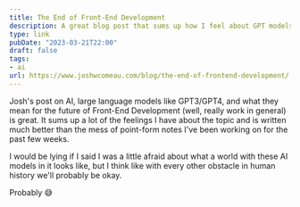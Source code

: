 ```yaml
---
title: The End of Front-End Development
description: A great blog post that sums up how I feel about GPT models.
type: link
pubDate: "2023-03-21T22:00"
draft: false
tags:
- ai
url: https://www.joshwcomeau.com/blog/the-end-of-frontend-development/
---
```


Josh's post on AI, large language models like GPT3/GPT4, and what they mean for the future of Front-End Development (well, really work in general) is great. It sums up a lot of the feelings I have about the topic and is written much better than the mess of point-form notes I've been working on for the past few weeks.

I would be lying if I said I was a little afraid about what a world with these AI models in it looks like, but I think like with every other obstacle in human history we'll probably be okay.

Probably 😅